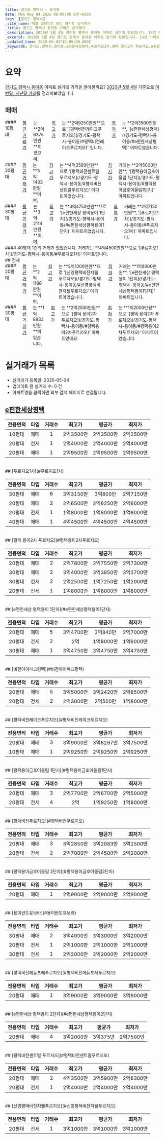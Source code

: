 ```yaml
---
title: 경기도 평택시 - 용이동
date: Mon May 04 2020 00:00:00 GMT+0900
tags: [경기도-평택시]
_site_name: 매일 업데이트 되는 아파트 실거래가
_title: 경기도 평택시 용이동 아파트 실거래가
_description: 2020년 5월 4일 경기도 평택시 용이동 아파트 실거래 정보입니다. 14건 아파트 정보가 있습니다.
_excerpt: 2020년 5월 4일 경기도 평택시 용이동 아파트 실거래 정보입니다. 14건 아파트 정보가 있습니다.
_updated_time: 2020-05-03T15:00:00.000Z
_keywords: 경기도,평택시,용이동,e편한세상평택,푸르지오1차,평택 용이2차 푸르지오,e편한세상 평택용이 1단지,비전아이파크평택,평택비전레이크푸르지오,평택용이금호어울림 1단지,평택비전푸르지오,평택용이금호어울림 2단지,용이반도유보라,평택비전에듀포레푸르지오,e편한세상 평택용이 2단지,평택비전센트럴 푸르지오,신영평택비전지웰푸르지오
---
```





# 요약
<ins>경기도 평택시 용이동</ins> 아파트 실거래 가격을 알아볼까요? <ins>2020년 5월 4일</ins> 기준으로 <ins>이번달, 지난달 거래</ins>를 정리해보았습니다.

## 매매
<div class="container">
<div class="six columns" markdown="1">
#### 10평대
<ins>평균 거래가</ins>는 **2억6375만원**이었으며, <ins>최고가</ins>는 **2억9250만원**으로 '[평택비전레이크푸르지오](/경기도-평택시-용이동/#평택비전레이크푸르지오)' 입니다. <ins>최저가</ins>는 **2억3500만원**, '[e편한세상평택](/경기도-평택시-용이동/#e편한세상평택)' 아파트였습니다.
</div>
<div class="six columns" markdown="1">
#### 20평대
<ins>평균 거래가</ins>는 **3억1433만원**이며, <ins>최고가</ins>는 **4억3500만원**으로 '[평택비전센트럴 푸르지오](/경기도-평택시-용이동/#평택비전센트럴푸르지오)' 아파트이었습니다. <ins>최저가</ins> 거래는 **2억5000만원**, '[평택용이금호어울림 1단지](/경기도-평택시-용이동/#평택용이금호어울림1단지)' 아파트입니다.
</div>
</div>
<div class="container">
<div class="six columns" markdown="1">
#### 30평대
<ins>평균 거래가</ins>는 **3억2114만원**이며, <ins>최고가</ins>는 **3억4750만원**으로 '[e편한세상 평택용이 1단지](/경기도-평택시-용이동/#e편한세상평택용이1단지)' 아파트이었습니다. <ins>최저가</ins> 거래는 **2억7150만원**, '[푸르지오1차](/경기도-평택시-용이동/#푸르지오1차)' 아파트입니다.
</div>
<div class="six columns" markdown="1">
#### 40평대
1건의 거래가 있었습니다. 거래가는 **4억4500만원**으로 '[푸르지오1차](/경기도-평택시-용이동/#푸르지오1차)' 아파트입니다.
</div>
</div>
## 전세
<div class="container">
<div class="six columns" markdown="1">
#### 20평대
<ins>평균 거래가</ins>는 **2억1188만원**이며, <ins>최고가</ins>는 **3억1000만원**으로 '[신영평택비전지웰푸르지오](/경기도-평택시-용이동/#신영평택비전지웰푸르지오)' 아파트이었습니다. <ins>최저가</ins> 거래는 **1억6000만원**, '[e편한세상 평택용이 1단지](/경기도-평택시-용이동/#e편한세상평택용이1단지)' 아파트입니다.
</div>
<div class="six columns" markdown="1">
#### 30평대
<ins>평균 거래가</ins>는 **1억8833만원**이었습니다. <ins>최고가</ins>는 **2억2500만원**으로 '[평택 용이2차 푸르지오](/경기도-평택시-용이동/#평택용이2차푸르지오)' 아파트였네요. <ins>최저가</ins>는 **1억2000만원**으로 '[평택 용이2차 푸르지오](/경기도-평택시-용이동/#평택용이2차푸르지오)' 아파트이었습니다.
</div>
</div>



# 실거래가 목록
- 실거래가 등록일: 2020-05-04
- 업데이트 된 실거래 수: 0 건
- 아파트명을 클릭하면 외부 검색 페이지로 연결됩니다.

## [e편한세상평택](#e편한세상평택)

|전용면적|타입|거래수|최고가|평균가|최저가|
|:---:|:---:|:---:|:---:|:---:|:---:|
|10평대|<span class="deal-type-1">매매</span>|1|2억3500만|2억3500만|2억3500만|
|20평대|<span class="deal-type-2">전세</span>|1|2억4000만|2억4000만|2억4000만|
|20평대|<span class="deal-type-1">매매</span>|1|2억9500만|2억9500만|2억9500만|

<br/>
## [푸르지오1차](#푸르지오1차)

|전용면적|타입|거래수|최고가|평균가|최저가|
|:---:|:---:|:---:|:---:|:---:|:---:|
|30평대|<span class="deal-type-1">매매</span>|6|3억3150만|3억800만|2억7150만|
|20평대|<span class="deal-type-1">매매</span>|2|2억6500만|2억6250만|2억6000만|
|20평대|<span class="deal-type-2">전세</span>|1|1억8000만|1억8000만|1억8000만|
|40평대|<span class="deal-type-1">매매</span>|1|4억4500만|4억4500만|4억4500만|

<br/>
## [평택 용이2차 푸르지오](#평택용이2차푸르지오)

|전용면적|타입|거래수|최고가|평균가|최저가|
|:---:|:---:|:---:|:---:|:---:|:---:|
|20평대|<span class="deal-type-1">매매</span>|2|2억7800만|2억7550만|2억7300만|
|30평대|<span class="deal-type-1">매매</span>|2|3억4000만|3억3850만|3억3700만|
|30평대|<span class="deal-type-2">전세</span>|2|2억2500만|1억7250만|1억2000만|
|20평대|<span class="deal-type-2">전세</span>|1|1억8000만|1억8000만|1억8000만|

<br/>
## [e편한세상 평택용이 1단지](#e편한세상평택용이1단지)

|전용면적|타입|거래수|최고가|평균가|최저가|
|:---:|:---:|:---:|:---:|:---:|:---:|
|20평대|<span class="deal-type-1">매매</span>|5|3억4700만|3억840만|2억7000만|
|20평대|<span class="deal-type-2">전세</span>|2|2억|1억8000만|1억6000만|
|30평대|<span class="deal-type-1">매매</span>|1|3억4750만|3억4750만|3억4750만|

<br/>
## [비전아이파크평택](#비전아이파크평택)

|전용면적|타입|거래수|최고가|평균가|최저가|
|:---:|:---:|:---:|:---:|:---:|:---:|
|20평대|<span class="deal-type-1">매매</span>|5|3억5000만|3억2420만|2억8500만|
|20평대|<span class="deal-type-2">전세</span>|2|2억3000만|2억500만|1억8000만|

<br/>
## [평택비전레이크푸르지오](#평택비전레이크푸르지오)

|전용면적|타입|거래수|최고가|평균가|최저가|
|:---:|:---:|:---:|:---:|:---:|:---:|
|20평대|<span class="deal-type-1">매매</span>|3|3억9000만|3억8267만|3억7500만|
|10평대|<span class="deal-type-1">매매</span>|1|2억9250만|2억9250만|2억9250만|

<br/>
## [평택용이금호어울림 1단지](#평택용이금호어울림1단지)

|전용면적|타입|거래수|최고가|평균가|최저가|
|:---:|:---:|:---:|:---:|:---:|:---:|
|20평대|<span class="deal-type-1">매매</span>|3|2억7700만|2억6700만|2억5000만|
|20평대|<span class="deal-type-2">전세</span>|4|2억|1억9250만|1억8000만|

<br/>
## [평택비전푸르지오](#평택비전푸르지오)

|전용면적|타입|거래수|최고가|평균가|최저가|
|:---:|:---:|:---:|:---:|:---:|:---:|
|20평대|<span class="deal-type-1">매매</span>|3|3억2850만|3억2083만|3억1500만|
|20평대|<span class="deal-type-2">전세</span>|2|2억7000만|2억4500만|2억2000만|

<br/>
## [평택용이금호어울림 2단지](#평택용이금호어울림2단지)

|전용면적|타입|거래수|최고가|평균가|최저가|
|:---:|:---:|:---:|:---:|:---:|:---:|
|20평대|<span class="deal-type-1">매매</span>|1|2억9000만|2억9000만|2억9000만|

<br/>
## [용이반도유보라](#용이반도유보라)

|전용면적|타입|거래수|최고가|평균가|최저가|
|:---:|:---:|:---:|:---:|:---:|:---:|
|30평대|<span class="deal-type-1">매매</span>|2|3억4000만|3억3000만|3억2000만|
|20평대|<span class="deal-type-2">전세</span>|1|2억1000만|2억1000만|2억1000만|
|30평대|<span class="deal-type-2">전세</span>|1|2억2000만|2억2000만|2억2000만|

<br/>
## [평택비전에듀포레푸르지오](#평택비전에듀포레푸르지오)

|전용면적|타입|거래수|최고가|평균가|최저가|
|:---:|:---:|:---:|:---:|:---:|:---:|
|20평대|<span class="deal-type-1">매매</span>|1|3억9000만|3억9000만|3억9000만|

<br/>
## [e편한세상 평택용이 2단지](#e편한세상평택용이2단지)

|전용면적|타입|거래수|최고가|평균가|최저가|
|:---:|:---:|:---:|:---:|:---:|:---:|
|20평대|<span class="deal-type-1">매매</span>|4|3억2000만|3억375만|2억7500만|

<br/>
## [평택비전센트럴 푸르지오](#평택비전센트럴푸르지오)

|전용면적|타입|거래수|최고가|평균가|최저가|
|:---:|:---:|:---:|:---:|:---:|:---:|
|20평대|<span class="deal-type-1">매매</span>|2|4억3500만|3억5900만|2억8300만|
|20평대|<span class="deal-type-2">전세</span>|1|2억4000만|2억4000만|2억4000만|

<br/>
## [신영평택비전지웰푸르지오](#신영평택비전지웰푸르지오)

|전용면적|타입|거래수|최고가|평균가|최저가|
|:---:|:---:|:---:|:---:|:---:|:---:|
|20평대|<span class="deal-type-2">전세</span>|1|3억1000만|3억1000만|3억1000만|

<br/>



